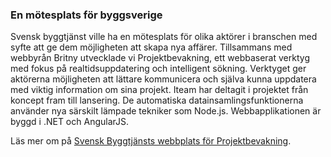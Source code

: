 ### En mötesplats för byggsverige

Svensk byggtjänst ville ha en mötesplats för olika aktörer i branschen med syfte att ge dem möjligheten att skapa nya affärer. Tillsammans med webbyrån Britny utvecklade vi Projektbevakning, ett webbaserat verktyg med fokus på realtidsuppdatering och intelligent sökning. Verktyget ger aktörerna möjligheten att lättare kommunicera och själva kunna uppdatera med viktig information om sina projekt. Iteam har deltagit i projektet från koncept fram till lansering. De automatiska datainsamlingsfunktionerna använder nya särskilt lämpade tekniker som Node.js. Webbapplikationen är byggd i .NET och AngularJS.

Läs mer om på [Svensk Byggtjänsts webbplats för Projektbevakning](http://projektbevakning.byggtjanst.se/).